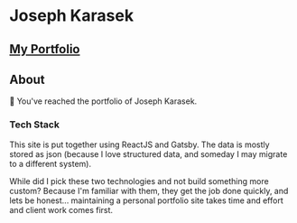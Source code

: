# Joseph Karasek

[My Portfolio](www.joekarasek.com)
---

## About

:tada: You've reached the portfolio of Joseph Karasek.

### Tech Stack

This site is put together using ReactJS and Gatsby. The data is mostly stored as json (because I love structured data, and someday I may migrate to a different system).

While did I pick these two technologies and not build something more custom? Because I'm familiar with them, they get the job done quickly, and lets be honest... maintaining a personal portfolio site takes time and effort and client work comes first.
